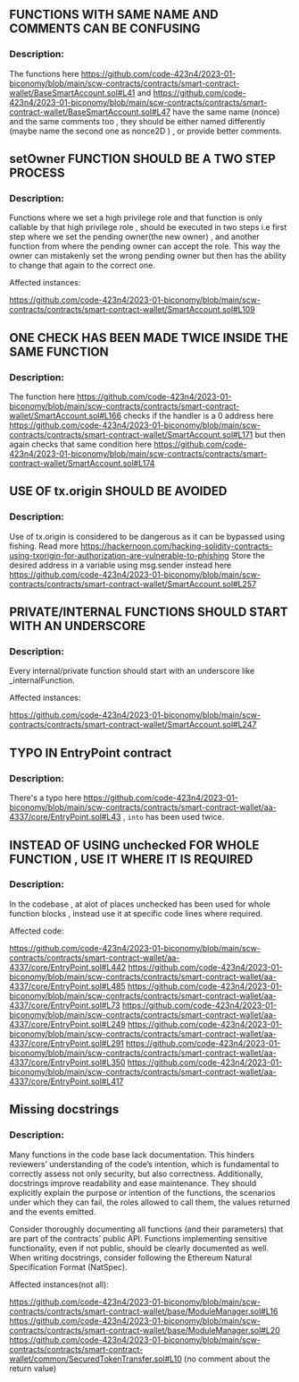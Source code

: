 ## FUNCTIONS WITH SAME NAME AND COMMENTS CAN BE CONFUSING

### Description:

The functions here https://github.com/code-423n4/2023-01-biconomy/blob/main/scw-contracts/contracts/smart-contract-wallet/BaseSmartAccount.sol#L41 and https://github.com/code-423n4/2023-01-biconomy/blob/main/scw-contracts/contracts/smart-contract-wallet/BaseSmartAccount.sol#L47 have the same name (nonce) and the same comments too , they should be either named differently (maybe name the second one as nonce2D ) , or provide better comments.

## setOwner FUNCTION SHOULD BE A TWO STEP PROCESS

### Description:

Functions where we set a high privilege role and that function is only callable by that high privilege role , should be executed in two steps i.e first step where we set the pending owner(the new owner) , and another function from where the pending owner can accept the role. This way the owner can mistakenly set the wrong pending owner but then has the ability to change that again to the correct one.

Affected instances:

https://github.com/code-423n4/2023-01-biconomy/blob/main/scw-contracts/contracts/smart-contract-wallet/SmartAccount.sol#L109

##  ONE CHECK HAS BEEN MADE TWICE INSIDE THE SAME FUNCTION

### Description:

The function here https://github.com/code-423n4/2023-01-biconomy/blob/main/scw-contracts/contracts/smart-contract-wallet/SmartAccount.sol#L166 checks if the handler is a 0 address here https://github.com/code-423n4/2023-01-biconomy/blob/main/scw-contracts/contracts/smart-contract-wallet/SmartAccount.sol#L171 but then again checks that same condition here https://github.com/code-423n4/2023-01-biconomy/blob/main/scw-contracts/contracts/smart-contract-wallet/SmartAccount.sol#L174

## USE OF tx.origin SHOULD BE AVOIDED

### Description:

Use of tx.origin is considered to be dangerous as it can be bypassed using fishing. Read more https://hackernoon.com/hacking-solidity-contracts-using-txorigin-for-authorization-are-vulnerable-to-phishing
Store the desired address in a variable using msg.sender instead  here https://github.com/code-423n4/2023-01-biconomy/blob/main/scw-contracts/contracts/smart-contract-wallet/SmartAccount.sol#L257

## PRIVATE/INTERNAL FUNCTIONS SHOULD START WITH AN UNDERSCORE

### Description:

Every internal/private function should start with an underscore like _internalFunction.

Affected instances:

https://github.com/code-423n4/2023-01-biconomy/blob/main/scw-contracts/contracts/smart-contract-wallet/SmartAccount.sol#L247


## TYPO IN EntryPoint contract

### Description:

There's a typo here https://github.com/code-423n4/2023-01-biconomy/blob/main/scw-contracts/contracts/smart-contract-wallet/aa-4337/core/EntryPoint.sol#L43 , `into` has been used twice.

## INSTEAD OF USING unchecked FOR WHOLE FUNCTION , USE IT WHERE IT IS REQUIRED

### Description:

In the codebase , at alot of places unchecked has been used for whole function blocks , instead use it at specific code lines where required.

Affected code:

https://github.com/code-423n4/2023-01-biconomy/blob/main/scw-contracts/contracts/smart-contract-wallet/aa-4337/core/EntryPoint.sol#L442
https://github.com/code-423n4/2023-01-biconomy/blob/main/scw-contracts/contracts/smart-contract-wallet/aa-4337/core/EntryPoint.sol#L485
https://github.com/code-423n4/2023-01-biconomy/blob/main/scw-contracts/contracts/smart-contract-wallet/aa-4337/core/EntryPoint.sol#L73
https://github.com/code-423n4/2023-01-biconomy/blob/main/scw-contracts/contracts/smart-contract-wallet/aa-4337/core/EntryPoint.sol#L249
https://github.com/code-423n4/2023-01-biconomy/blob/main/scw-contracts/contracts/smart-contract-wallet/aa-4337/core/EntryPoint.sol#L291
https://github.com/code-423n4/2023-01-biconomy/blob/main/scw-contracts/contracts/smart-contract-wallet/aa-4337/core/EntryPoint.sol#L350
https://github.com/code-423n4/2023-01-biconomy/blob/main/scw-contracts/contracts/smart-contract-wallet/aa-4337/core/EntryPoint.sol#L417


 
## Missing docstrings

### Description:

Many functions in the code base lack documentation. This hinders reviewers’ understanding of the code’s intention,
which is fundamental to correctly assess not only security, but also correctness. Additionally, docstrings improve
readability and ease maintenance. They should explicitly explain the purpose or intention of the functions,
the scenarios under which they can fail, the roles allowed to call them, the values returned and the events emitted.

Consider thoroughly documenting all functions (and their parameters) that are part of the contracts’ public API.
Functions implementing sensitive functionality, even if not public, should be clearly documented as well.
When writing docstrings, consider following the Ethereum Natural Specification Format (NatSpec).

Affected instances(not all):

https://github.com/code-423n4/2023-01-biconomy/blob/main/scw-contracts/contracts/smart-contract-wallet/base/ModuleManager.sol#L16
https://github.com/code-423n4/2023-01-biconomy/blob/main/scw-contracts/contracts/smart-contract-wallet/base/ModuleManager.sol#L20
https://github.com/code-423n4/2023-01-biconomy/blob/main/scw-contracts/contracts/smart-contract-wallet/common/SecuredTokenTransfer.sol#L10 (no comment about the return value)






